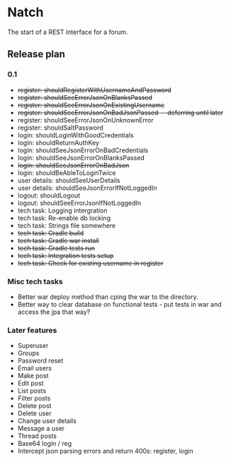 # Natch 

The start of a REST interface for a forum.

## Release plan

### 0.1

* ~~register: shouldRegisterWithUsernameAndPassword~~
* ~~register: shouldSeeErrorJsonOnBlanksPassed~~
* ~~register: shouldSeeErrorJsonOnExistingUsername~~
* ~~register: shouldSeeErrorJsonOnBadJsonPassed -- deferring until later~~
* register: shouldSeeErrorJsonOnUnknownError
* register: shouldSaltPassword
* login: shouldLoginWithGoodCredentials
* login: shouldReturnAuthKey
* login: shouldSeeJsonErrorOnBadCredentials
* login: shouldSeeJsonErrorOnBlanksPassed
* ~~login: shouldSeeJsonErrorOnBadJson~~
* login: shouldBeAbleToLoginTwice
* user details: shouldSeeUserDetails
* user details: shouldSeeJsonErrorIfNotLoggedIn
* logout: shouldLogout
* logout: shouldSeeErrorJsonIfNotLoggedIn
* tech task: Logging intergration
* tech task: Re-enable db locking 
* tech task: Strings file somewhere
* ~~tech task: Gradle build~~
* ~~tech task: Gradle war install~~
* ~~tech task: Gradle tests run~~ 
* ~~tech task: Integration tests setup~~
* ~~tech task: Check for existing username in register~~

### Misc tech tasks

* Better war deploy method than cping the war to the directory.
* Better way to clear database on functional tests - put tests in war and access the jpa that way?

### Later features
* Superuser
* Groups
* Password reset
 * Email users
* Make post
* Edit post
* List posts
* Filter posts
* Delete post
* Delete user
* Change user details
* Message a user
* Thread posts
* Base64 login / reg
* Intercept json parsing errors and return 400s: register, login
